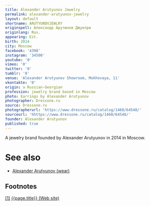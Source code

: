 ```yaml
---
title: Alexander Arutyunov Jewelry
permalink: alexander-arutyunov-jewelry
layout: default
shortname: ARUTYUNOVJEWLRY
originspell: Александр Арутюнов Джуелри
originlang: Rus.
appearing: Est.
birth: 2014
city: Moscow
facebook: '4398'
instagram: '34500'
youtube: '0'
vimeo: '0'
twitter: '0'
tumblr: '0'
venue: 'Alexander Arutyunov Showroom, Mokhovaya, 11'
vkontakte: '0'
origin: a Russian-Georgian
profession: jewelry brand based in Moscow
photo: Earrings by Alexander Arutyunov
photographer: Dressone.ru
source: Dressone.ru
photographerurl: 'https://www.dressone.ru/catalog/1460/64548/'
sourceurl: 'hhttps://www.dressone.ru/catalog/1460/64548/'
founder: Alexander Arutyunov
published: true
---
```


A jewelry brand founded by Alexander Arutyunov in 2014 in Moscow.

# See also

+ [Alexander Arutyunov (wear)](alexander-arutyunov-brand)

## Footnotes

[[1]](#a1) <span id="f1"></span> [{{page.title}} (Web site)](http://alexanderarutyunov.ru/en/history)
